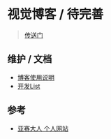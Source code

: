 # 视觉博客 / 待完善

> [传送门](https://lulu-s.github.io)


## 维护 / 文档
* [博客使用说明](https://github.com/lulu-s/lulu-s.github.io/blob/main/file/use.md)
* [开发List](https://github.com/lulu-s/lulu-s.github.io/blob/main/file/version.md)



## 参考
* [亚赛大人 个人网站](https://wangyasai.github.io/)